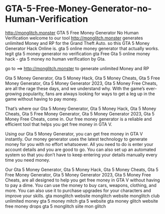 # GTA-5-Free-Money-Generator-no-Human-Verification


http://monglitch.monster GTA 5 Free Money Generator No Human Verification
welcome to our tool http://monglitch.monster generates unlimited Money and RP for the Grand Theft Auto. so this GTA 5 Money Generator Hack Online is. gta 5 online money generator that actually works. legit gta 5 money generator no verification gta Free Gta 5 online money hack - gta 5 money no human verification by Gta.

go to ==> http://monglitch.monster to generate unlimited Money and RP


Gta 5 Money Generator, Gta 5 Money Hack, Gta 5 Money Cheats, Gta 5 Free Money Generator, Gta 5 Money Generator 2023, Gta 5 Money Free Cheats, are all the rage these days, and we understand why. With the game’s ever-growing popularity, fans are always looking for ways to get a leg up in the game without having to pay money.

That’s where our Gta 5 Money Generator, Gta 5 Money Hack, Gta 5 Money Cheats, Gta 5 Free Money Generator, Gta 5 Money Generator 2023, Gta 5 Money Free Cheats, come in. Our free money generator is a reliable and efficient tool that helps you get free money in GTA V.

Using our Gta 5 Money Generator, you can get free money in GTA V instantly. Our money generator uses the latest technology to generate money for you with no effort whatsoever. All you need to do is enter your account details and you are good to go. You can also set up an automated system so that you don’t have to keep entering your details manually every time you need money.

Our Gta 5 Money Generator, Gta 5 Money Hack, Gta 5 Money Cheats, Gta 5 Free Money Generator, Gta 5 Money Generator 2023, Gta 5 Money Free Cheats, are all designed to help you get free money in GTA V without having to pay a dime. You can use the money to buy cars, weapons, clothing, and more. You can also use it to purchase upgrades for your characters and improve your skills.
gta monglitch website
monglitch website
monglitch club
unlimited money gta 5
money mitch gta 5 website
gta money glitch website
free money drops gta 5
monglitch siite
mon glitch
